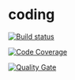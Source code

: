 # coding

[![Build status](https://travis-ci.com/api-testing-training-01/coding.svg?branch=develop)](https://travis-ci.com/api-testing-training-01/coding) 

[![Code Coverage](https://img.shields.io/codecov/c/github/api-testing-training-01/coding/develop.svg)](https://codecov.io/github/api-testing-training-01/coding?branch=develop)

[![Quality Gate](https://sonarcloud.io/api/project_badges/measure?project=api-testing-training-01_coding&metric=alert_status)](https://sonarcloud.io/dashboard/index/api-testing-training-01_coding)

